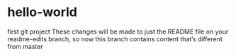 # hello-world
first git project
These changes will be made to just the README file on your readme-edits
branch, so now this branch contains content that’s different from master
